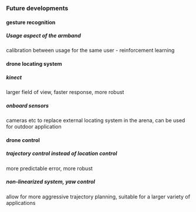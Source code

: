 ### Future developments

#### gesture recognition

##### Usage aspect of the armband

calibration between usage for the same user - reinforcement learning

#### drone locating system

##### kinect

larger field of view, faster response, more robust

##### onboard sensors

cameras etc to replace external locating system in the arena, can be used for outdoor application

#### drone control

##### trajectory control instead of location control

more predictable error, more robust

##### non-linearized system, yaw control

allow for more aggressive trajectory planning, suitable for a larger variety of applications

